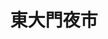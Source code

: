 ---
title: "東大門夜市"
parent: "花蓮縣夜市王"
description: "花蓮縣東大門夜市夜市王美食賽事資訊，收錄雞排、蚵仔煎、臭豆腐、甜點等多項排名與店家資訊，帶你探索花蓮在地美味。"
keywords:
  - 夜市王
  - 東大門夜市
  - 台灣美食
  - 花蓮縣美食
custom_css: "/css/events/the-king-of-night-market/vendor-list.css"
type: "the-king-of-night-market"
layout: "vendor-list"
datePublished: "2025-06-02"
dateModified: "2025-06-14"

events:
  - type: "雞排"
    rank: "第二名"
    name: "宜蘭香炸螃蟹(東大門店)(C17)"
    address: "花蓮縣花蓮市中山路38號C17"
    google_map: "https://maps.app.goo.gl/Emif3Ufww9iNaMKr7"
    footinder: "https://footinder.com.tw/%E8%8A%B1%E8%93%AE%E7%B8%A3%E8%8A%B1%E8%93%AE%E5%B8%82/164553/"
    description: "夜市王雞排項目，第二名，東大門夜市宜蘭香雞排"
  - type: "蚵仔煎"
    rank: "第四名"
    name: "蚵仔酥煎(E28)"
    address: "花蓮縣花蓮市東大門夜市原住民一條街E28"
    google_map: "https://maps.app.goo.gl/eM7i71RvrgRfzATZA"
    footinder: "https://footinder.com.tw/%E8%8A%B1%E8%93%AE%E7%B8%A3%E8%8A%B1%E8%93%AE%E5%B8%82/362065/"
    description: "夜市王蚵仔煎項目，第四名，東大門夜市蚵仔酥煎"
  - type: "臭豆腐"
    rank: "第一名"
    name: "夜市王 玉里臭豆腐(F29)"
    address: "花蓮縣花蓮市東大門各省一條街F29"
    google_map: "https://maps.app.goo.gl/qGcw8h6uSpeLq8iUA"
    footinder: "https://footinder.com.tw/%E8%8A%B1%E8%93%AE%E7%B8%A3%E8%8A%B1%E8%93%AE%E5%B8%82/362051/"
    description: "夜市王臭豆腐項目，第一名，東大門夜市玉里臭豆腐"
  - type: "甜點"
    rank: "第六名"
    name: "原香嘟論竹筒飯(D21)"
    address: "花蓮縣花蓮市中山路50號原住民一條街D21"
    google_map: "https://maps.app.goo.gl/m1UxLXjWrMLxhpbg6"
    footinder: "https://footinder.com.tw/%E8%8A%B1%E8%93%AE%E7%B8%A3%E8%8A%B1%E8%93%AE%E5%B8%82/362059/"
    description: "夜市王甜點項目，第六名，東大門夜市原香嘟論竹筒飯"
  - type: "牛肉"
    rank: "第六名"
    name: "蛤蜊波特熱炒燒烤Bar(哈力坡特熱炒燒烤)(C23)"
    address: "花蓮縣花蓮市中山路福町夜市中山門C23"
    google_map: "https://maps.app.goo.gl/q3AAsAdPSVpgp4RL6"
    footinder: "https://footinder.com.tw/%E8%8A%B1%E8%93%AE%E7%B8%A3%E8%8A%B1%E8%93%AE%E5%B8%82/104432/"
    description: "夜市王牛肉項目，第六名，東大門夜市蛤蜊波特熱炒燒烤Bar"
  - type: "海鮮"
    rank: "第四名"
    name: "苡娜廚房(夜市王白帶魚卷)(E6)"
    address: "花蓮縣花蓮市中山路20號E6"
    google_map: "https://maps.app.goo.gl/9TAwfV8FBdSsy4JZ8"
    footinder: "https://footinder.com.tw/%E8%8A%B1%E8%93%AE%E7%B8%A3%E8%8A%B1%E8%93%AE%E5%B8%82/362085/"
    description: "夜市王海鮮項目，第四名，東大門夜市苡娜廚房"
  - type: "一飯一湯"
    rank: "第一名"
    name: "阿讓原美味月桃飯(E35)"
    address: "花蓮縣花蓮市中山路50號E35"
    google_map: "https://maps.app.goo.gl/j5CJ431HavqYqvTW8"
    footinder: ""
    description: "夜市王一飯一湯項目，第一名，東大門夜市阿讓原美味月桃飯"
  - type: "一飯一湯"
    rank: "第一名"
    name: "烤哇咦燒烤(A32)"
    address: "花蓮縣花蓮市中山路50號A32"
    google_map: "https://maps.app.goo.gl/oxXJ9Na74Cc69L2j9"
    footinder: "https://footinder.com.tw/%E8%8A%B1%E8%93%AE%E7%B8%A3%E8%8A%B1%E8%93%AE%E5%B8%82/104206/"
    description: "夜市王一飯一湯項目，第一名，東大門夜市烤哇咦燒烤"
  - type: "老字號"
    rank: "第一名"
    name: "福町本舖檸檬汁(A35)"
    address: "花蓮縣花蓮市970東大門福町夜市A35"
    google_map: "https://maps.app.goo.gl/3Vi5VMSomtBH2dHq5"
    footinder: "https://footinder.com.tw/%E8%8A%B1%E8%93%AE%E7%B8%A3%E8%8A%B1%E8%93%AE%E5%B8%82/170109/"
    description: "夜市王老字號項目，第一名，東大門夜市福町本舖檸檬汁"
  - type: "新創料理"
    rank: "第二名"
    name: "強蛋餅(E79)"
    address: "花蓮縣花蓮市明義街E79"
    google_map: "https://maps.app.goo.gl/imv7R7SK6SbX8nix5"
    footinder: "https://footinder.com.tw/%E8%8A%B1%E8%93%AE%E7%B8%A3%E8%8A%B1%E8%93%AE%E5%B8%82/121700/"
    description: "夜市王新創料理項目，第二名，東大門夜市強蛋餅"
---